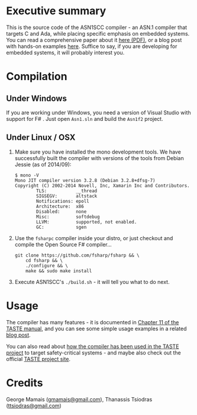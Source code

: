 Executive summary
=================

This is the source code of the ASN1SCC compiler - an ASN.1 compiler that targets C and Ada, while placing specific emphasis on embedded systems. You can read a comprehensive paper about it [here (PDF)](http://www.erts2012.org/site/0p2ruc89/7c-4.pdf), or a blog post with hands-on examples [here](http://users.softlab.ece.ntua.gr/~ttsiod/asn1.html). Suffice to say, if you are developing for embedded systems, it will probably interest you.

Compilation
===========

## Under Windows

If you are working under Windows, you need a version of Visual Studio with support for F# .
Just open `Asn1.sln` and build the `Asn1f2` project.

## Under Linux / OSX

1. Make sure you have installed the mono development tools. We have successfully built the compiler with versions of the tools from Debian Jessie (as of 2014/09):

    ```
    $ mono -V
    Mono JIT compiler version 3.2.8 (Debian 3.2.8+dfsg-7)
    Copyright (C) 2002-2014 Novell, Inc, Xamarin Inc and Contributors.
            TLS:           __thread
            SIGSEGV:       altstack
            Notifications: epoll
            Architecture:  x86
            Disabled:      none
            Misc:          softdebug 
            LLVM:          supported, not enabled.
            GC:            sgen
    ```

3. Use the `fsharpc` compiler inside your distro, or just checkout and compile the Open Source F# compiler...

    ```
    git clone https://github.com/fsharp/fsharp && \
        cd fsharp && \
        ./configure && \
        make && sudo make install 
    ```

4. Execute ASN1SCC's `./build.sh` - it will tell you what to do next.

Usage
=====

The compiler has many features - it is documented in [Chapter 11 of the TASTE manual](http://download.tuxfamily.org/taste/snapshots/doc/taste-documentation-20130619.pdf), and you can see some simple usage examples in a related [blog post](http://users.softlab.ece.ntua.gr/~ttsiod/asn1.html).

You can also read about [how the compiler has been used in the TASTE project](http://www.semantix.gr/assert/) to target safety-critical systems - and maybe also check out the official [TASTE project site](http://taste.tuxfamily.org).

Credits
=======
George Mamais (gmamais@gmail.com), Thanassis Tsiodras (ttsiodras@gmail.com)
